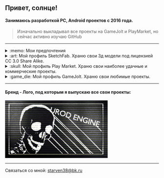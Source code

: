 ## Привет, солнце!
#### Занимаюсь разработкой PC, Android проектов с 2016 года. </br>

> Изначально выкладывал все проекты на GameJolt и PlayMarket, но сейчас активно изучаю GitHub </br>

----------------------

<details><summary> :memo: Мои предпочтения </summary>

|Предмет|Предпочтение|
|-|-|
| Операционные системы |Windows 11, Arch Linux, Mint, Manjaro |
| Графика |Blender 3D, Photoshop CS6, Aseprite |
| Видео | Premiere Pro, Any Video Converter |
| Языки разработки | C#, C++ |
| Среды разрабоки | Qt5, Visual Studio 2019, Unity, Clickteam Fusion 2.5 |
| Сетевые протоколы | TCP, UDP |
</details>

<details><summary> :art: Мой профиль SketchFab. Храню свои 3д модели под лицензией CC 3.0 Share Alike. </summary>

# Мои любимые проекты:
- [Crying head](https://skfb.ly/6vDJw)
- [ATI Radeion X1650 PRO videocard](https://skfb.ly/6WQBT)
- [Personal Computer](https://skfb.ly/6u6KN)
  
![My SketchFab account](images/png/sketchfab.png)  
</details>


<details><summary> :skull: Мой профиль Play Market. Храню свои наиболее удачные и коммерческие проекты.</summary>
  
# Мои любимые проекты:
- [SCP - Viewer (682 315 установок)](https://www.google.com/url?sa=t&rct=j&q=&esrc=s&source=web&cd=&cad=rja&uact=8&ved=2ahUKEwi8sMybupiAAxVYJxAIHZzICpsQFnoECB0QAQ&url=https%3A%2F%2Fplay.google.com%2Fstore%2Fapps%2Fdetails%3Fid%3Dcom.urodengine.scpviewer%26hl%3Dru%26gl%3DUS&usg=AOvVaw3dIhGziy601W9X7UqT9kQW&opi=89978449)
- [SCP - Viewer 2 (206 841 установок)](https://www.google.com/url?sa=t&rct=j&q=&esrc=s&source=web&cd=&cad=rja&uact=8&ved=2ahUKEwi8sMybupiAAxVYJxAIHZzICpsQFnoECCEQAQ&url=https%3A%2F%2Fplay.google.com%2Fstore%2Fapps%2Fdetails%3Fid%3Dcom.URODEngine.SCPViewer2%26hl%3Dru%26gl%3DUS&usg=AOvVaw02A9soGusL_Yfq4SPdHk5W&opi=89978449)
  
![My PlayMarket account](images/png/playmarket.png)
</details>
  
<details><summary> :game_die: Мой профиль GameJolt. Храню свои любимые проекты.</summary>

# Мои любимые проекты:
- [Shrek is Dancing](https://gamejolt.com/games/ShrekDance/414971)
- [Mini Boshy With love](https://gamejolt.com/games/MiniBoshyWithLove/394910)
- [Cursor highlight color changer](https://gamejolt.com/games/CursorHighlightColorChanger/806849)
- [Cellular automaton - game of life](https://gamejolt.com/games/Cellularautomatongameoflife/738257)
  
![My GameJolt account](images/png/gamejolt.png)
</details>

----------------------
#### Бренд - Лого, под которым я выпускаю все свои проекты:
![Title from 2019](images/gif/title.gif)</br>

----------------------
Связаться со мной: starven38@bk.ru

